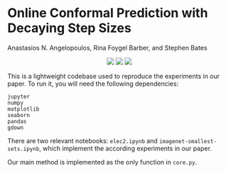 # Online Conformal Prediction with Decaying Step Sizes
Anastasios N. Angelopoulos, Rina Foygel Barber, and Stephen Bates
<p align="center">
    <a style="text-decoration:none !important;" href="https://arxiv.org/abs/2402.01139" alt="arXiv"><img src="https://img.shields.io/badge/paper-arXiv-red" /></a>
    <a style="text-decoration:none !important;" href="https://opensource.org/licenses/MIT" alt="License"><img src="https://img.shields.io/badge/license-MIT-blue.svg" /></a>
    <a style="text-decoration:none !important;" href="http://hits.dwyl.com/aangelopoulos/online-conformal-decaying" alt="arXiv"><img src="https://hits.dwyl.com/aangelopoulos/online-conformal-decaying.svg?style=flat-square" /></a>
</p>

This is a lightweight codebase used to reproduce the experiments in our paper.
To run it, you will need the following dependencies:
```
jupyter
numpy
matplotlib
seaborn
pandas
gdown
```

There are two relevant notebooks: `elec2.ipynb` and `imagenet-smallest-sets.ipynb`, which implement the according experiments in our paper.

Our main method is implemented as the only function in `core.py`.
